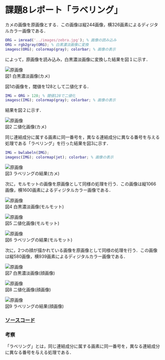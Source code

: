 # 課題8レポート「ラベリング」

カメの画像を原画像とする．この画像は縦244画像，横326画素によるディジタルカラー画像である．

```matlab
ORG = imread('../images/zebra.jpg'); % 画像の読み込み
ORG = rgb2gray(ORG); % 白黒濃淡画像に変換
imagesc(ORG); colormap(gray); colorbar; % 画像の表示
```

によって，原画像を読み込み，白黒濃淡画像に変換した結果を図１に示す．

![原画像](https://github.com/suke123/matlab_image_processing/blob/master/%E8%AA%B2%E9%A1%8C8/images/kame0.png)  
図1 白黒濃淡画像(カメ)

図1の画像を，閾値を128として二値化する．
```matlab
IMG = ORG > 128; % 閾値128で二値化
imagesc(IMG); colormap(gray); colorbar; % 画像の表示
```
結果を図２に示す．

![原画像](https://github.com/suke123/matlab_image_processing/blob/master/%E8%AA%B2%E9%A1%8C8/images/kame_after1.png)  
図2 二値化画像(カメ)

同じ連結成分に属する画素に同一番号を，異なる連結成分に異なる番号を与える処理である「ラベリング」を行った結果を図3に示す．
```matlab
IMG = bwlabeln(IMG);
imagesc(IMG); colormap(jet); colorbar; % 画像の表示
```

![原画像](https://github.com/suke123/matlab_image_processing/blob/master/%E8%AA%B2%E9%A1%8C8/images/kame_after2.png)  
図3 ラベリングの結果(カメ)


次に，モルモットの画像を原画像として同様の処理を行う．この画像は縦1066画像，横1600画素によるディジタルカラー画像である．

![原画像](https://github.com/suke123/matlab_image_processing/blob/master/%E8%AA%B2%E9%A1%8C8/images/molmot0.png)  
図4 白黒濃淡画像(モルモット)

![原画像](https://github.com/suke123/matlab_image_processing/blob/master/%E8%AA%B2%E9%A1%8C8/images/molmot_after1.png)  
図5 二値化画像(モルモット)

![原画像](https://github.com/suke123/matlab_image_processing/blob/master/%E8%AA%B2%E9%A1%8C8/images/molmot_after2.png)  
図6 ラベリングの結果(モルモット)

次に，2つの顔が描かれている画像を原画像として同様の処理を行う．この画像は縦580画像，横939画素によるディジタルカラー画像である．

![原画像](https://github.com/suke123/matlab_image_processing/blob/master/%E8%AA%B2%E9%A1%8C8/images/labeling0.png)  
図7 白黒濃淡画像(顔画像)

![原画像](https://github.com/suke123/matlab_image_processing/blob/master/%E8%AA%B2%E9%A1%8C8/images/labeling_after1.png)  
図8 二値化画像(顔画像)

![原画像](https://github.com/suke123/matlab_image_processing/blob/master/%E8%AA%B2%E9%A1%8C8/images/labeling_after2.png)  
図9 ラベリングの結果(顔画像)

### [ソースコード](https://github.com/suke123/matlab_image_processing/blob/master/%E8%AA%B2%E9%A1%8C8/kadai8.m)

### 考察
「ラベリング」とは，同じ連結成分に属する画素に同一番号を，異なる連結成分に異なる番号を与える処理である．
